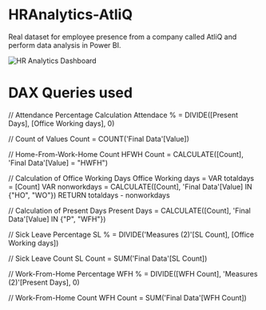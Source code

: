 # HRAnalytics-AtliQ
Real dataset for employee presence from a company called AtliQ and perform data analysis in Power BI.

![HR Analytics Dashboard](link-to-your-dashboard-image)

# DAX Queries used
// Attendance Percentage Calculation
Attendace % = 
DIVIDE([Present Days], [Office Working days], 0)

// Count of Values
Count = COUNT('Final Data'[Value])

// Home-From-Work-Home Count
HFWH Count = CALCULATE([Count], 'Final Data'[Value] = "HWFH")

// Calculation of Office Working Days
Office Working days = 
VAR totaldays = [Count]
VAR nonworkdays = CALCULATE([Count], 'Final Data'[Value] IN {"HO", "WO"})
RETURN totaldays - nonworkdays

// Calculation of Present Days
Present Days = CALCULATE([Count], 'Final Data'[Value] IN {"P", "WFH"})

// Sick Leave Percentage
SL % = DIVIDE('Measures (2)'[SL Count], [Office Working days])

// Sick Leave Count
SL Count = SUM('Final Data'[SL Count])

// Work-From-Home Percentage
WFH % = DIVIDE([WFH Count], 'Measures (2)'[Present Days], 0)

// Work-From-Home Count
WFH Count = SUM('Final Data'[WFH Count])

